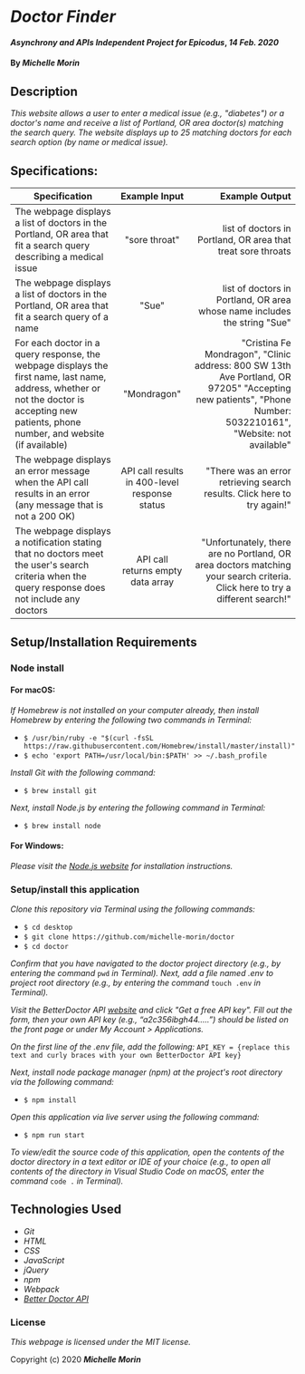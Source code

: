 # _Doctor Finder_

#### _Asynchrony and APIs Independent Project for Epicodus_, _14 Feb. 2020_

#### By _**Michelle Morin**_

## Description

_This website allows a user to enter a medical issue (e.g., "diabetes") or a doctor's name and receive a list of Portland, OR area doctor(s) matching the search query. The website displays up to 25 matching doctors for each search option (by name or medical issue)._

## Specifications:

| Specification | Example Input | Example Output |
| ------------- |:-------------:| -------------------:|
| The webpage displays a list of doctors in the Portland, OR area that fit a search query describing a medical issue | "sore throat" | list of doctors in Portland, OR area that treat sore throats |
| The webpage displays a list of doctors in the Portland, OR area that fit a search query of a name | "Sue" | list of doctors in Portland, OR area whose name includes the string "Sue" |
| For each doctor in a query response, the webpage displays the first name, last name, address, whether or not the doctor is accepting new patients, phone number, and website (if available)  | "Mondragon" | "Cristina Fe Mondragon", "Clinic address: 800 SW 13th Ave Portland, OR 97205" "Accepting new patients", "Phone Number: 5032210161", "Website: not available" |
| The webpage displays an error message when the API call results in an error (any message that is not a 200 OK) | API call results in 400-level response status | "There was an error retrieving search results. Click here to try again!" |
| The webpage displays a notification stating that no doctors meet the user's search criteria when the query response does not include any doctors | API call returns empty data array | "Unfortunately, there are no Portland, OR area doctors matching your search criteria. Click here to try a different search!" |

## Setup/Installation Requirements

### Node install

#### For macOS:
_If Homebrew is not installed on your computer already, then install Homebrew by entering the following two commands in Terminal:_
* ``$ /usr/bin/ruby -e "$(curl -fsSL https://raw.githubusercontent.com/Homebrew/install/master/install)"``
* ``$ echo 'export PATH=/usr/local/bin:$PATH' >> ~/.bash_profile``

_Install Git with the following command:_
* ``$ brew install git``

_Next, install Node.js by entering the following command in Terminal:_
* ``$ brew install node``

#### For Windows:
_Please visit the [Node.js website](https://nodejs.org/en/download/) for installation instructions._

### Setup/install this application

_Clone this repository via Terminal using the following commands:_
* ``$ cd desktop``
* ``$ git clone https://github.com/michelle-morin/doctor``
* ``$ cd doctor``

_Confirm that you have navigated to the doctor project directory (e.g., by entering the command_ ``pwd`` _in Terminal). Next, add a file named .env to project root directory (e.g., by entering the command_ ``touch .env`` _in Terminal)._

_Visit the BetterDoctor API [website](https://developer.betterdoctor.com/) and click "Get a free API key". Fill out the form, then your own API key (e.g., “a2c356ibgh44…..”) should be listed on the front page or under My Account > Applications._

_On the first line of the .env file, add the following:_
``API_KEY = {replace this text and curly braces with your own BetterDoctor API key}``

_Next, install node package manager (npm) at the project's root directory via the following command:_
* ``$ npm install``

_Open this application via live server using the following command:_
* ``$ npm run start``

_To view/edit the source code of this application, open the contents of the doctor directory in a text editor or IDE of your choice (e.g., to open all contents of the directory in Visual Studio Code on macOS, enter the command_ ``code .`` _in Terminal)._

## Technologies Used
* _Git_
* _HTML_
* _CSS_
* _JavaScript_ 
* _jQuery_ 
* _npm_ 
* _Webpack_ 
* _[Better Doctor API](https://developer.betterdoctor.com)_

### License

*This webpage is licensed under the MIT license.*

Copyright (c) 2020 **_Michelle Morin_**